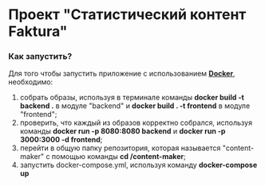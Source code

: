 # Проект "Статистический контент Faktura"

### Как запустить?

Для того чтобы запустить приложение с использованием [**Docker**](https://www.docker.com/), необходимо:
1. собрать образы, используя в терминале команды **docker build -t backend .** в модуле "backend" и **docker build . -t frontend** в модуле "frontend";
2. проверить, что каждый из образов корректно собрался, используя команды **docker run -p 8080:8080 backend** и **docker run -p 3000:3000 -d frontend**;
3. перейти в общую папку репозитория, которая называется "content-maker" с помощью команды **cd /content-maker**;
4. запустить docker-compose.yml, используя команду **docker-compose up**